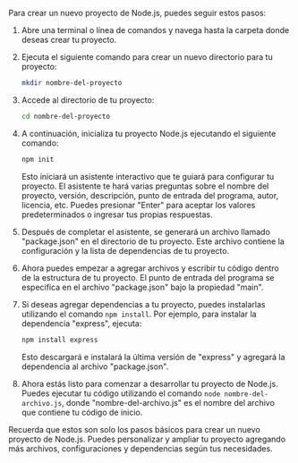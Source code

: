 Para crear un nuevo proyecto de Node.js, puedes seguir estos pasos:

1. Abre una terminal o línea de comandos y navega hasta la carpeta donde deseas crear tu proyecto.

2. Ejecuta el siguiente comando para crear un nuevo directorio para tu proyecto:

   ```bash
   mkdir nombre-del-proyecto
   ```

3. Accede al directorio de tu proyecto:

   ```bash
   cd nombre-del-proyecto
   ```

4. A continuación, inicializa tu proyecto Node.js ejecutando el siguiente comando:

   ```bash
   npm init
   ```

   Esto iniciará un asistente interactivo que te guiará para configurar tu proyecto. El asistente te hará varias preguntas sobre el nombre del proyecto, versión, descripción, punto de entrada del programa, autor, licencia, etc. Puedes presionar "Enter" para aceptar los valores predeterminados o ingresar tus propias respuestas.

5. Después de completar el asistente, se generará un archivo llamado "package.json" en el directorio de tu proyecto. Este archivo contiene la configuración y la lista de dependencias de tu proyecto.

6. Ahora puedes empezar a agregar archivos y escribir tu código dentro de la estructura de tu proyecto. El punto de entrada del programa se especifica en el archivo "package.json" bajo la propiedad "main".

7. Si deseas agregar dependencias a tu proyecto, puedes instalarlas utilizando el comando `npm install`. Por ejemplo, para instalar la dependencia "express", ejecuta:

   ```bash
   npm install express
   ```

   Esto descargará e instalará la última versión de "express" y agregará la dependencia al archivo "package.json".

8. Ahora estás listo para comenzar a desarrollar tu proyecto de Node.js. Puedes ejecutar tu código utilizando el comando `node nombre-del-archivo.js`, donde "nombre-del-archivo.js" es el nombre del archivo que contiene tu código de inicio.

Recuerda que estos son solo los pasos básicos para crear un nuevo proyecto de Node.js. Puedes personalizar y ampliar tu proyecto agregando más archivos, configuraciones y dependencias según tus necesidades.